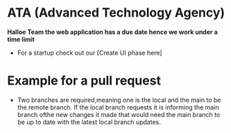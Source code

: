 # ATA (Advanced Technology Agency)
**Halloe Team the web application has a due date hence we work under a time limit**
* For a startup check out our [Create UI phase here]
  
# Example for a pull request
* Two branches are required,meaning one is the local and the main to be the remote branch. If the local branch requests it is informing the main branch ofthe new changes it made that would need the main branch to be up to date with the latest local branch updates.

